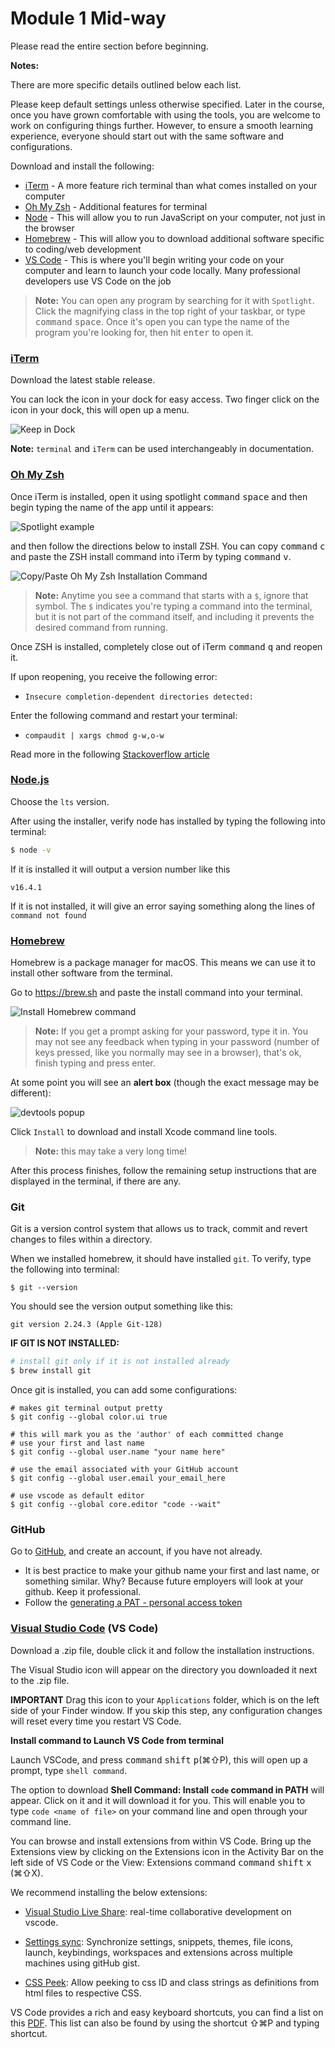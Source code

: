 # Module 1 Mid-way

Please read the entire section before beginning.

**Notes:**

There are more specific details outlined below each list.

Please keep default settings unless otherwise specified. Later in the course, once you have grown comfortable with using the tools, you are welcome to work on configuring things further. However, to ensure a smooth learning experience, everyone should start out with the same software and configurations.

Download and install the following:

- [iTerm](https://iterm2.com/downloads.html) - A more feature rich terminal than what comes installed on your computer
- [Oh My Zsh](https://ohmyz.sh) - Additional features for terminal
- [Node](https://nodejs.org/en/download/) - This will allow you to run JavaScript on your computer, not just in the browser
- [Homebrew](https://brew.sh) - This will allow you to download additional software specific to coding/web development
- [VS Code](https://code.visualstudio.com/download) - This is where you'll begin writing your code on your computer and learn to launch your code locally. Many professional developers use VS Code on the job

> **Note:** You can open any program by searching for it with `Spotlight`. Click the magnifying class in the top right of your taskbar, or type <kbd>command</kbd> <kbd>space</kbd>. Once it's open you can type the name of the program you're looking for, then hit <kbd>enter</kbd> to open it.

### [iTerm](https://iterm2.com/downloads.html)

Download the latest stable release.

You can lock the icon in your dock for easy access. Two finger click on the icon in your dock, this will open up a menu.

![Keep in Dock](./assets/keep-in-dock.png)

**Note:** `terminal` and `iTerm` can be used interchangeably in documentation.

### [Oh My Zsh](https://ohmyz.sh)

Once iTerm is installed, open it using spotlight <kbd>command</kbd> <kbd>space</kbd> and then begin typing the name of the app until it appears:

![Spotlight example](./assets/spotlight-example.png)

and then follow the directions below to install ZSH. You can copy <kbd>command</kbd> <kbd>c</kbd> and paste the ZSH install command into iTerm by typing <kbd>command</kbd> <kbd>v</kbd>.

![Copy/Paste Oh My Zsh Installation Command](./assets/copy-paste-oh-my-zsh-command.png)

> **Note:** Anytime you see a command that starts with a `$`, ignore that symbol. The `$` indicates you're typing a command into the terminal, but it is not part of the command itself, and including it prevents the desired command from running.

Once ZSH is installed, completely close out of iTerm <kbd>command</kbd> <kbd>q</kbd> and reopen it.

If upon reopening, you receive the following error:

- `Insecure completion-dependent directories detected: `

Enter the following command and restart your terminal:

- `compaudit | xargs chmod g-w,o-w`

Read more in the following [Stackoverflow article](https://stackoverflow.com/questions/61433167/zsh-detects-insecure-completion-dependent-directories/61433333#61433333)

### [Node.js](https://nodejs.org/en/download/)

Choose the `lts` version.

After using the installer, verify node has installed by typing the following into terminal:

```bash
$ node -v
```

If it is installed it will output a version number like this

```
v16.4.1
```

If it is not installed, it will give an error saying something along the lines of `command not found`

### [Homebrew](https://brew.sh)

Homebrew is a package manager for macOS. This means we can use it to install other software from the terminal.

Go to https://brew.sh and paste the install command into your terminal.

![Install Homebrew command](./assets/install-homebrew-command.png)

> **Note:** If you get a prompt asking for your password, type it in. You may not see any feedback when typing in your password (number of keys pressed, like you normally may see in a browser), that's ok, finish typing and press enter.

At some point you will see an **alert box** (though the exact message may be different):

![devtools popup](./assets/xcode_devtools.png)

Click `Install` to download and install Xcode command line tools.

> **Note:** this may take a very long time!

After this process finishes, follow the remaining setup instructions that are displayed in the terminal, if there are any.

### Git

Git is a version control system that allows us to track, commit and revert changes to files within a directory.

When we installed homebrew, it should have installed `git`. To verify, type the following into terminal:

```
$ git --version
```

You should see the version output something like this:

```
git version 2.24.3 (Apple Git-128)
```

**IF GIT IS NOT INSTALLED:**

```sh
# install git only if it is not installed already
$ brew install git
```

Once git is installed, you can add some configurations:

```
# makes git terminal output pretty
$ git config --global color.ui true

# this will mark you as the 'author' of each committed change
# use your first and last name
$ git config --global user.name "your name here"

# use the email associated with your GitHub account
$ git config --global user.email your_email_here

# use vscode as default editor
$ git config --global core.editor "code --wait"
```

### GitHub

Go to [GitHub](https://github.com), and create an account, if you have not already.

- It is best practice to make your github name your first and last name, or something similar. Why? Because future employers will look at your github. Keep it professional.
- Follow the [generating a PAT - personal access token](./pat-set-up)

### [Visual Studio Code](https://code.visualstudio.com/download) (VS Code)

Download a .zip file, double click it and follow the installation instructions.

The Visual Studio icon will appear on the directory you downloaded it next to the .zip file.

**IMPORTANT** Drag this icon to your `Applications` folder, which is on the left side of your Finder window. If you skip this step, any configuration changes will reset every time you restart VS Code.

**Install command to Launch VS Code from terminal**

Launch VSCode, and press <kbd>command</kbd> <kbd>shift</kbd> <kbd>p</kbd>(⌘⇧P), this will open up a prompt, type `shell command`.

The option to download **Shell Command: Install `code` command in PATH** will appear. Click on it and it will download it for you. This will enable you to type `code <name of file>` on your command line and open through your command line.

You can browse and install extensions from within VS Code. Bring up the Extensions view by clicking on the Extensions icon in the Activity Bar on the left side of VS Code or the View: Extensions command <kbd>command</kbd> <kbd>shift</kbd> <kbd>x</kbd> (⌘⇧X).

We recommend installing the below extensions:

- [Visual Studio Live Share](https://docs.microsoft.com/en-us/visualstudio/liveshare/use/vscode): real-time collaborative development on vscode.

- [Settings sync](https://marketplace.visualstudio.com/items?itemName=Shan.code-settings-sync): Synchronize settings, snippets, themes, file icons, launch, keybindings, workspaces and extensions across multiple machines using gitHub gist.

- [CSS Peek](https://marketplace.visualstudio.com/items?itemName=pranaygp.vscode-css-peek): Allow peeking to css ID and class strings as definitions from html files to respective CSS.

VS Code provides a rich and easy keyboard shortcuts, you can find a list on this [PDF](https://code.visualstudio.com/shortcuts/keyboard-shortcuts-macos.pdf). This list can also be found by using the shortcut ⇧⌘P and typing shortcut.
